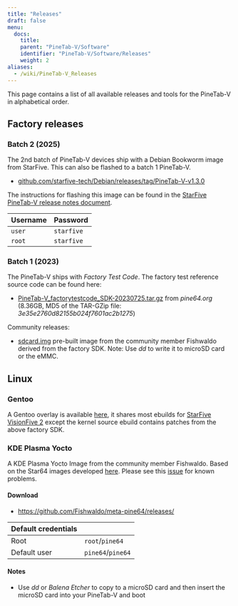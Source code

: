 ```yaml
---
title: "Releases"
draft: false
menu:
  docs:
    title:
    parent: "PineTab-V/Software"
    identifier: "PineTab-V/Software/Releases"
    weight: 2
aliases:
  - /wiki/PineTab-V_Releases
---
```


This page contains a list of all available releases and tools for the PineTab-V in alphabetical order. 

## Factory releases
### Batch 2 (2025)
The 2nd batch of PineTab-V devices ship with a Debian Bookworm image from StarFive. This can also be flashed to a batch 1 PineTab-V. 

* [github.com/starfive-tech/Debian/releases/tag/PineTab-V-v1.3.0](https://github.com/starfive-tech/Debian/releases/tag/PineTab-V-v1.3.0)

The instructions for flashing this image can be found in the [StarFive PineTab-V release notes document](/blog/files/April_2025/PineTab-V_StarFive_Build_Debian_Release_Notes_v1.0.0.pdf).

| Username | Password |
| -------- | ------- |
| `user` | `starfive` |
| `root` | `starfive` |

### Batch 1 (2023)
The PineTab-V ships with _Factory Test Code_. The factory test reference source code can be found here:

* [PineTab-V_factorytestcode_SDK-20230725.tar.gz](https://files.pine64.org/SDK/PineTab-V/PineTab-V_factorytestcode_SDK-20230725.tar.gz) from _pine64.org_ (8.36GB, MD5 of the TAR-GZip file: _3e35e2760d82155b024f7601ac2b1275_)

Community releases:

* [sdcard.img](https://pine64.my-ho.st:8443/pinetabv/factoryimage/) pre-built image from the community member Fishwaldo derived from the factory SDK. Note: Use _dd_ to write it to microSD card or the eMMC.

## Linux

### Gentoo

A Gentoo overlay is available [here](https://gitlab.com/bingch/gentoo-overlay), it shares most ebuilds for [StarFive VisionFive 2](https://wiki.gentoo.org/wiki/Embedded_Handbook/Boards/StarFive_VisionFive_2) except the kernel source ebuild contains patches from the above factory SDK.

### KDE Plasma Yocto

A KDE Plasma Yocto Image from the community member Fishwaldo. Based on the Star64 images developed [here](https://github.com/Fishwaldo/meta-pine64). Please see this [issue](https://github.com/Fishwaldo/meta-pine64/issues/12) for known problems.

#### Download

* https://github.com/Fishwaldo/meta-pine64/releases/

| Default credentials | |
| -------- | ------- |
| Root | `root`/`pine64`
| Default user | `pine64`/`pine64` |

#### Notes
* Use _dd_ or _Balena Etcher_ to copy to a microSD card and then insert the microSD card into your PineTab-V and boot